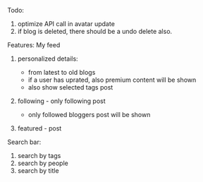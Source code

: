 Todo:
1. optimize API call in avatar update
2. if blog is deleted, there should be a undo delete also.

Features:
My feed
1. personalized 
details: 
    - from latest to old blogs
    - if a user has uprated, also premium content will be shown
    - also show selected tags post
2. following - only following post
    - only followed bloggers post will be shown
    
3. featured - post

Search bar:
1. search by tags
2. search by people
3. search by title
